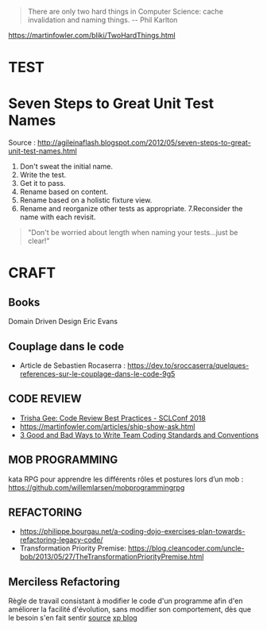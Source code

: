 > There are only two hard things in Computer Science: cache invalidation and naming things. -- Phil Karlton

https://martinfowler.com/bliki/TwoHardThings.html

# TEST
# Seven Steps to Great Unit Test Names
Source : http://agileinaflash.blogspot.com/2012/05/seven-steps-to-great-unit-test-names.html

1. Don't sweat the initial name.
2. Write the test.
3. Get it to pass.
4. Rename based on content.
5. Rename based on a holistic fixture view.
6. Rename and reorganize other tests as appropriate.
7.Reconsider the name with each revisit.

> "Don't be worried about length when naming your tests...just be clear!"


# CRAFT
## Books
Domain Driven Design Eric Evans

## Couplage dans le code
- Article de Sebastien Rocaserra : https://dev.to/sroccaserra/quelques-references-sur-le-couplage-dans-le-code-9g5


## CODE REVIEW
- [Trisha Gee: Code Review Best Practices - SCLConf 2018](https://youtu.be/jXi8h44cbQA)
- https://martinfowler.com/articles/ship-show-ask.html
- [3 Good and Bad Ways to Write Team Coding Standards and Conventions](https://philippe.bourgau.net/3-good-and-bad-ways-to-write-team-coding-standards-and-conventions/)


## MOB PROGRAMMING
kata RPG pour apprendre les différents rôles et postures lors d’un mob : https://github.com/willemlarsen/mobprogrammingrpg

## REFACTORING
- https://philippe.bourgau.net/a-coding-dojo-exercises-plan-towards-refactoring-legacy-code/ 
- Transformation Priority Premise: https://blog.cleancoder.com/uncle-bob/2013/05/27/TheTransformationPriorityPremise.html


## Merciless Refactoring
Règle de travail consistant à modifier le code d'un programme afin d'en améliorer la facilité d'évolution, sans modifier son comportement, dès que le besoin s'en fait sentir
[source](https://christophethibaut.com/2023/03/10/PO-4.html)
[xp blog](http://www.extremeprogramming.org/rules/refactor.html)
